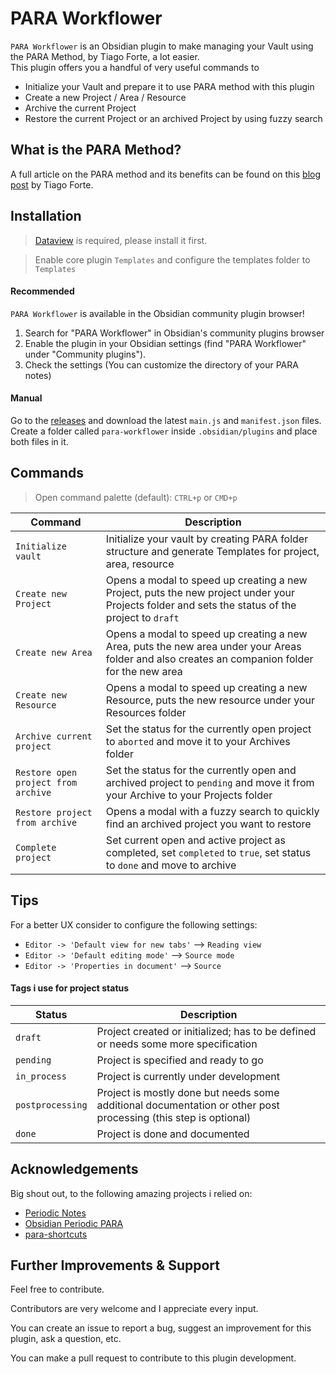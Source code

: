 # PARA Workflower

`PARA Workflower` is an Obsidian plugin to make managing your Vault using the PARA Method, by Tiago Forte, a lot easier.  
This plugin offers you a handful of very useful commands to  
- Initialize your Vault and prepare it to use PARA method with this plugin
- Create a new Project / Area / Resource
- Archive the current Project
- Restore the current Project or an archived Project by using fuzzy search


## What is the PARA Method?

A full article on the PARA method and its benefits can be found on this [blog post](https://fortelabs.co/blog/para/) by Tiago Forte.

## Installation

> [Dataview](https://github.com/blacksmithgu/obsidian-dataview) is required, please install it first.  

> Enable core plugin `Templates` and configure the templates folder to `Templates`

#### Recommended

`PARA Workflower` is available in the Obsidian community plugin browser!

1. Search for "PARA Workflower" in Obsidian's community plugins browser
2. Enable the plugin in your Obsidian settings (find "PARA Workflower" under "Community plugins").
3. Check the settings (You can customize the directory of your PARA notes)

#### Manual

Go to the [releases](https://github.com/trucke/para-workflower/releases) and download the latest `main.js` and `manifest.json` files.
Create a folder called `para-workflower` inside `.obsidian/plugins` and place both files in it.


## Commands
> Open command palette (default): `CTRL+p` or `CMD+p`

| Command                             | Description                                                                                                                                     |
| ----------------------------------- | ----------------------------------------------------------------------------------------------------------------------------------------------- |
| `Initialize vault`                  | Initialize your vault by creating PARA folder structure and generate Templates for project, area, resource                                      |
| `Create new Project`                | Opens a modal to speed up creating a new Project, puts the new project under your Projects folder and sets the status of the project to `draft` |
| `Create new Area`                   | Opens a modal to speed up creating a new Area, puts the new area under your Areas folder and also creates an companion folder for the new area  |
| `Create new Resource`               | Opens a modal to speed up creating a new Resource, puts the new resource under your Resources folder                                            |
| `Archive current project`           | Set the status for the currently open project to `aborted` and move it to your Archives folder                                                  |
| `Restore open project from archive` | Set the status for the currently open and archived project to `pending` and move it from your Archive to your Projects folder                   |
| `Restore project from archive`      | Opens a modal with a fuzzy search to quickly find an archived project you want to restore                                                       |
| `Complete project`                  | Set current open and active project as completed, set `completed` to `true`, set status to `done` and move to archive                           |

## Tips

For a better UX consider to configure the following settings:  
- `Editor -> 'Default view for new tabs'` --> `Reading view`
- `Editor -> 'Default editing mode'` --> `Source mode`
- `Editor -> 'Properties in document'` --> `Source`

#### Tags i use for project status

| Status           | Description                                                                                                     |
| ---------------- | --------------------------------------------------------------------------------------------------------------- |
| `draft`          | Project created or initialized; has to be defined or needs some more specification                              |
| `pending`        | Project is specified and ready to go                                                                            |
| `in_process`     | Project is currently under development                                                                          |
| `postprocessing` | Project is mostly done but needs some additional documentation or other post processing (this step is optional) |
| `done`           | Project is done and documented                                                                                  |


## Acknowledgements

Big shout out, to the following amazing projects i relied on:

- [Periodic Notes](https://github.com/liamcain/obsidian-periodic-notes)
- [Obsidian Periodic PARA](https://github.com/quanru/obsidian-periodic-para)
- [para-shortcuts](https://github.com/gOATiful/para-shortcuts)


## Further Improvements & Support

Feel free to contribute.

Contributors are very welcome and I appreciate every input.

You can create an issue to report a bug, suggest an improvement for this plugin, ask a question, etc.

You can make a pull request to contribute to this plugin development.

